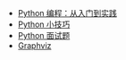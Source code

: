 - [Python 编程：从入门到实践](programme/Python/python_programming.md)
- [Python 小技巧](programme/Python/python_tips.md)
- [Python 面试题](programme/Python/python_interview.md)
- [Graphviz](programme/Python/Graphviz.md)